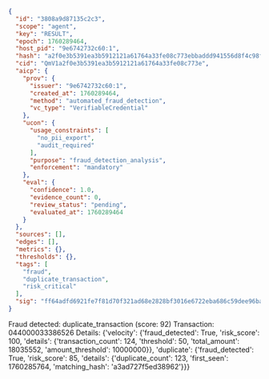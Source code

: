 ```json
{
  "id": "3808a9d87135c2c3",
  "scope": "agent",
  "key": "RESULT",
  "epoch": 1760289464,
  "host_pid": "9e6742732c60:1",
  "hash": "a2f0e3b5391ea3b5912121a61764a33fe08c773ebbaddd941556d8f4c98fa7bd",
  "cid": "QmV1a2f0e3b5391ea3b5912121a61764a33fe08c773e",
  "aicp": {
    "prov": {
      "issuer": "9e6742732c60:1",
      "created_at": 1760289464,
      "method": "automated_fraud_detection",
      "vc_type": "VerifiableCredential"
    },
    "ucon": {
      "usage_constraints": [
        "no_pii_export",
        "audit_required"
      ],
      "purpose": "fraud_detection_analysis",
      "enforcement": "mandatory"
    },
    "eval": {
      "confidence": 1.0,
      "evidence_count": 0,
      "review_status": "pending",
      "evaluated_at": 1760289464
    }
  },
  "sources": [],
  "edges": [],
  "metrics": {},
  "thresholds": {},
  "tags": [
    "fraud",
    "duplicate_transaction",
    "risk_critical"
  ],
  "sig": "ff64adfd6921fe7f81d70f321ad68e2828bf3016e6722eba686c59dee96bacbc"
}
```

Fraud detected: duplicate_transaction (score: 92)
Transaction: 044000033386526
Details: {'velocity': {'fraud_detected': True, 'risk_score': 100, 'details': {'transaction_count': 124, 'threshold': 50, 'total_amount': 18035552, 'amount_threshold': 10000000}}, 'duplicate': {'fraud_detected': True, 'risk_score': 85, 'details': {'duplicate_count': 123, 'first_seen': 1760285764, 'matching_hash': 'a3ad727f5ed38962'}}}